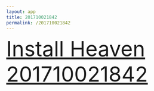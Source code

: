 ```yaml
---
layout: app
title: 201710021842
permalink: /201710021842
---
```

<div class="pure-g">
    <div class="pure-u-1-1" style="font-size: 4em">
        <a class="pure-button-primary" href="itms-services://?action=download-manifest&url=https%3A%2F%2Flitsungyisigono.github.io%2FTestScript%2Fmanifests%2F201710021842.plist"><i class="fa fa-download" aria-hidden="true"></i>Install Heaven 201710021842</a>
    </div>
</div>